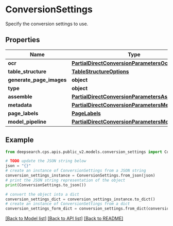 # ConversionSettings

Specify the conversion settings to use.

## Properties

Name | Type | Description | Notes
------------ | ------------- | ------------- | -------------
**ocr** | [**PartialDirectConversionParametersOcr**](PartialDirectConversionParametersOcr.md) |  | [optional] 
**table_structure** | [**TableStructureOptions**](TableStructureOptions.md) |  | [optional] 
**generate_page_images** | **object** |  | [optional] 
**type** | **object** |  | [optional] 
**assemble** | [**PartialDirectConversionParametersAssemble**](PartialDirectConversionParametersAssemble.md) |  | [optional] 
**metadata** | [**PartialDirectConversionParametersMetadata**](PartialDirectConversionParametersMetadata.md) |  | [optional] 
**page_labels** | [**PageLabels**](PageLabels.md) |  | [optional] 
**model_pipeline** | [**PartialDirectConversionParametersModelPipeline**](PartialDirectConversionParametersModelPipeline.md) |  | [optional] 

## Example

```python
from deepsearch.cps.apis.public_v2.models.conversion_settings import ConversionSettings

# TODO update the JSON string below
json = "{}"
# create an instance of ConversionSettings from a JSON string
conversion_settings_instance = ConversionSettings.from_json(json)
# print the JSON string representation of the object
print(ConversionSettings.to_json())

# convert the object into a dict
conversion_settings_dict = conversion_settings_instance.to_dict()
# create an instance of ConversionSettings from a dict
conversion_settings_form_dict = conversion_settings.from_dict(conversion_settings_dict)
```
[[Back to Model list]](../README.md#documentation-for-models) [[Back to API list]](../README.md#documentation-for-api-endpoints) [[Back to README]](../README.md)


